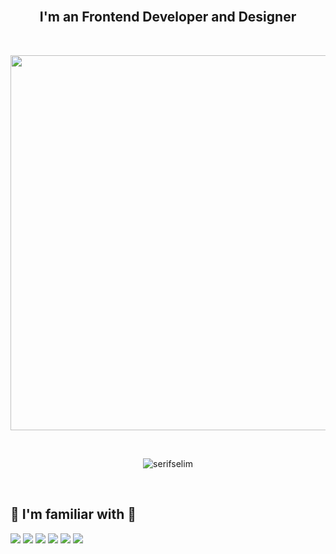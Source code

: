 
<br/>
<h2 align="center">I'm an Frontend Developer and Designer</h2>
<br/>
<p align="center">
   <img src="https://media.giphy.com/media/9LQHvkbIzTSLe/giphy.gif" width="600" />
</p>

<br>
<p align="center">
<img src="https://github-readme-stats.vercel.app/api/top-langs?username=serifselim&show_icons=true&theme=dark&title_color=ffffff&text_color=ffffff&locale=en&layout=compact" alt="serifselim" />
</p>
<br>

## 🧰 I'm familiar with 🧰

![](https://img.shields.io/badge/-HTML5-%23E44D27?style=flat-square&logo=html5&logoColor=ffffff)
![](https://img.shields.io/badge/-CSS3-%231572B6?style=flat-square&logo=css3)
![](https://img.shields.io/badge/-JavaScript-%23F7DF1C?style=flat-square&logo=javascript&logoColor=000000&labelColor=%23F7DF1C&color=%23FFCE5A)
![](https://img.shields.io/badge/-Sass-%23F7DF1C?style=flat-square&logo=sass&logoColor=ffffff&labelColor=FF469F&color=FF469F)
![](https://img.shields.io/badge/-Vuejs-61DAFB?style=flat-square&logo=v&logoColor=ffffff&labelColor=41B883&color=41B883)
![](https://img.shields.io/badge/-React-61DAFB?style=flat-square&logo=react&logoColor=ffffff)





